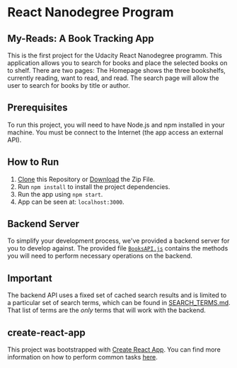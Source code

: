 # React Nanodegree Program
## My-Reads: A Book Tracking App

This is the first project for the Udacity React Nanodegree programm.
This application allows you to search for books and place the selected books on to shelf. There are two pages: The Homepage shows the three bookshelfs, currently reading, want to read, and read. The search page will allow the user to search for books by title or author. 


## Prerequisites

To run this project, you will need to have Node.js and npm installed in your machine.
You must be connect to the Internet (the app access an external API).


## How to Run

1. [Clone](https://github.com/charithajd/react-project-myreads.git) this Repository or [Download](https://github.com/charithajd/react-project-myreads/archive/master.zip) the Zip File.
2. Run `npm install` to install the project dependencies.
3. Run the app using `npm start`.
4. App can be seen at: `localhost:3000`. 


## Backend Server

To simplify your development process, we've provided a backend server for you to develop against. The provided file [`BooksAPI.js`](src/BooksAPI.js) contains the methods you will need to perform necessary operations on the backend.


## Important
The backend API uses a fixed set of cached search results and is limited to a particular set of search terms, which can be found in [SEARCH_TERMS.md](SEARCH_TERMS.md). That list of terms are the _only_ terms that will work with the backend.


## create-react-app

This project was bootstrapped with [Create React App](https://github.com/facebookincubator/create-react-app). You can find more information on how to perform common tasks [here](https://github.com/facebookincubator/create-react-app/blob/master/packages/react-scripts/template/README.md).
